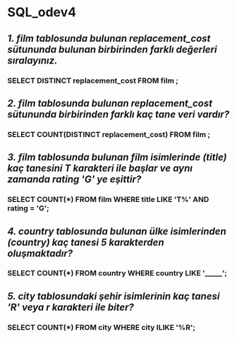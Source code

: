 # SQL_odev4
## *1. film tablosunda bulunan replacement_cost sütununda bulunan birbirinden farklı değerleri sıralayınız.*

### **SELECT DISTINCT replacement_cost FROM film ;**

## *2. film tablosunda bulunan replacement_cost sütununda birbirinden farklı kaç tane veri vardır?*

### **SELECT COUNT(DISTINCT replacement_cost) FROM film ;**

## *3. film tablosunda bulunan film isimlerinde (title) kaç tanesini T karakteri ile başlar ve aynı zamanda rating 'G' ye eşittir?*

### **SELECT COUNT(*) FROM film WHERE title LIKE 'T%' AND rating = 'G';**

## *4. country tablosunda bulunan ülke isimlerinden (country) kaç tanesi 5 karakterden oluşmaktadır?*

### **SELECT COUNT(*) FROM country WHERE country LIKE '_____';**

## *5. city tablosundaki şehir isimlerinin kaç tanesi 'R' veya r karakteri ile biter?*

### **SELECT COUNT(*) FROM city WHERE city ILIKE '%R';**
